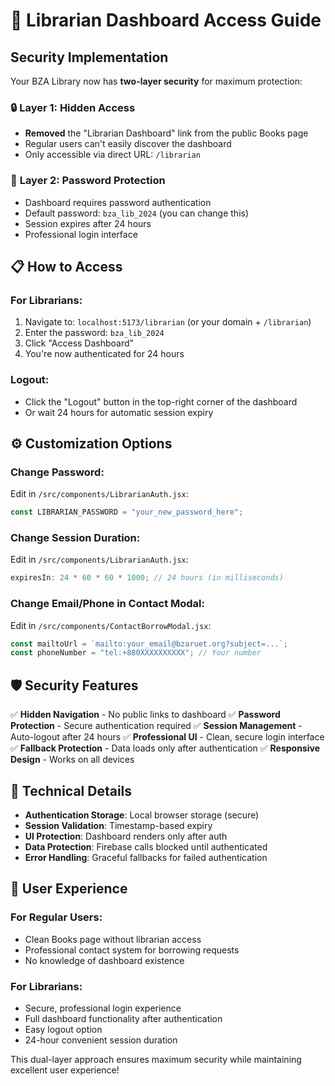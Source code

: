 # 🔐 Librarian Dashboard Access Guide

## Security Implementation

Your BZA Library now has **two-layer security** for maximum protection:

### 🔒 **Layer 1: Hidden Access**

- **Removed** the "Librarian Dashboard" link from the public Books page
- Regular users can't easily discover the dashboard
- Only accessible via direct URL: `/librarian`

### 🔑 **Layer 2: Password Protection**

- Dashboard requires password authentication
- Default password: `bza_lib_2024` (you can change this)
- Session expires after 24 hours
- Professional login interface

## 📋 **How to Access**

### **For Librarians:**

1. Navigate to: `localhost:5173/librarian` (or your domain + `/librarian`)
2. Enter the password: `bza_lib_2024`
3. Click "Access Dashboard"
4. You're now authenticated for 24 hours

### **Logout:**

- Click the "Logout" button in the top-right corner of the dashboard
- Or wait 24 hours for automatic session expiry

## ⚙️ **Customization Options**

### **Change Password:**

Edit in `/src/components/LibrarianAuth.jsx`:

```javascript
const LIBRARIAN_PASSWORD = "your_new_password_here";
```

### **Change Session Duration:**

Edit in `/src/components/LibrarianAuth.jsx`:

```javascript
expiresIn: 24 * 60 * 60 * 1000; // 24 hours (in milliseconds)
```

### **Change Email/Phone in Contact Modal:**

Edit in `/src/components/ContactBorrowModal.jsx`:

```javascript
const mailtoUrl = `mailto:your_email@bzaruet.org?subject=...`;
const phoneNumber = "tel:+880XXXXXXXXXX"; // Your number
```

## 🛡️ **Security Features**

✅ **Hidden Navigation** - No public links to dashboard
✅ **Password Protection** - Secure authentication required
✅ **Session Management** - Auto-logout after 24 hours
✅ **Professional UI** - Clean, secure login interface
✅ **Fallback Protection** - Data loads only after authentication
✅ **Responsive Design** - Works on all devices

## 🔧 **Technical Details**

- **Authentication Storage**: Local browser storage (secure)
- **Session Validation**: Timestamp-based expiry
- **UI Protection**: Dashboard renders only after auth
- **Data Protection**: Firebase calls blocked until authenticated
- **Error Handling**: Graceful fallbacks for failed authentication

## 📱 **User Experience**

### **For Regular Users:**

- Clean Books page without librarian access
- Professional contact system for borrowing requests
- No knowledge of dashboard existence

### **For Librarians:**

- Secure, professional login experience
- Full dashboard functionality after authentication
- Easy logout option
- 24-hour convenient session duration

This dual-layer approach ensures maximum security while maintaining excellent user experience!
